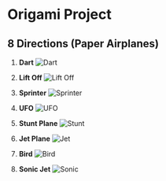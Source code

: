 # Origami Project

## 8 Directions (Paper Airplanes)

1. **Dart**
![Dart](https://github.com/user-attachments/assets/12233e75-be6c-4cc3-bae6-df434d540202)

2. **Lift Off**
![Lift Off](https://github.com/user-attachments/assets/a352a811-9c88-47e0-8f23-821b6fac80c1)

3. **Sprinter**
![Sprinter](https://github.com/user-attachments/assets/8cbafce2-585a-46a2-b8df-eb9f8ff6e647)

4. **UFO**
![UFO](https://github.com/user-attachments/assets/611a93db-e3fc-47b5-abc7-e1f4671724d7)

5. **Stunt Plane**
![Stunt](https://github.com/user-attachments/assets/5278ccc0-d836-4e4b-9c6f-a0d81e9cca55)

6. **Jet Plane**
![Jet](https://github.com/user-attachments/assets/f1691a54-4f03-4e82-a457-507a02dab73e)

7. **Bird**
![Bird](https://github.com/user-attachments/assets/735ed0b2-6327-4138-a7fd-04b799880e76)

8. **Sonic Jet**
![Sonic](https://github.com/user-attachments/assets/1afff73a-5615-4534-b066-a1d729e4d371)

